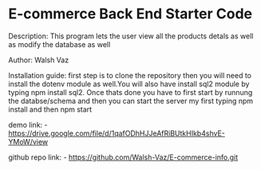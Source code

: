 # E-commerce Back End Starter Code

Description: This program lets the user view all the products detals as well as modify the database as well

Author: Walsh Vaz

Installation guide: first step is to clone the repository then you will need to install the dotenv module as well.You will also have install sql2 module by typing npm install sql2. Once thats done you have to first start by runnung the databse/schema and then you can start the server my first typing npm install and then npm start

demo link: - https://drive.google.com/file/d/1qafODhHJJeAfRiBUtkHIkb4shvE-YMoW/view

github repo link: - https://github.com/Walsh-Vaz/E-commerce-info.git